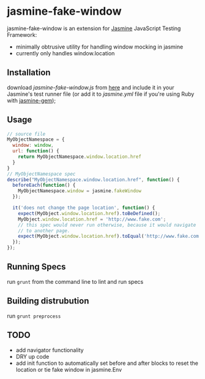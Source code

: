 # jasmine-fake-window

jasmine-fake-window is an extension for [Jasmine](http://pivotal.github.com/jasmine/) JavaScript Testing Framework:

- minimally obtrusive utility for handling window mocking in jasmine
- currently only handles window.location

## Installation

download _jasmine-fake-window.js_ from [here](https://raw.github.com/ryanv/jasmine-fake-window/master/dist/jasmine-fake-window.js) and include it in your Jasmine's test runner file (or add it to _jasmine.yml_ file if you're using Ruby with [jasmine-gem](http://github.com/pivotal/jasmine-gem));

## Usage

```javascript
// source file
MyObjectNamespace = {
  window: window,
  url: function() {
    return MyObjectNamespace.window.location.href
  }
}
// MyObjectNamespace spec
describe("MyObjectNamespace.window.location.href", function() {
  beforeEach(function() {
    MyObjectNamespace.window = jasmine.fakeWindow
  });

  it('does not change the page location', function() {
    expect(MyObject.window.location.href).toBeDefined();
    MyObject.window.location.href = 'http://www.fake.com';
    // this spec would never run otherwise, because it would navigate
    // to another page.
    expect(MyObject.window.location.href).toEqual('http://www.fake.com');
  });
});
```
## Running Specs

run `grunt` from the command line to lint and run specs

## Building distrubution

run `grunt preprocess`

## TODO
- add navigator functionality
- DRY up code
- add init function to automatically set before and after blocks to reset the location or tie fake window in jasmine.Env
